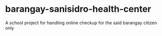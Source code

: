 # barangay-sanisidro-health-center
A school project for handling online checkup for the said barangay citizen only
